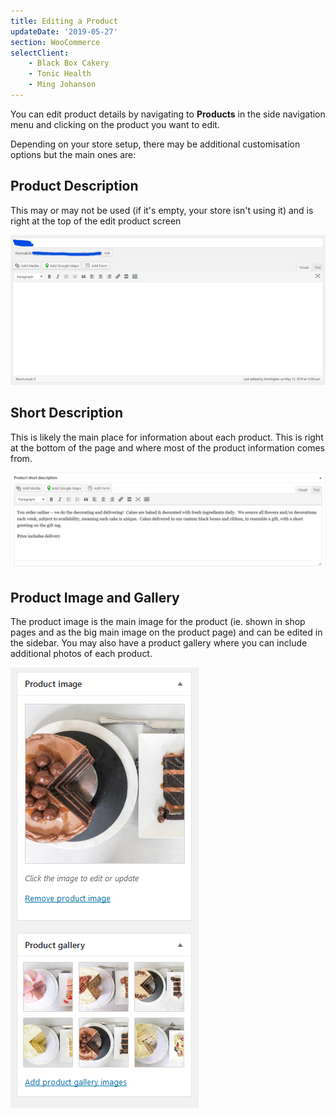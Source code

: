 ```yaml
---
title: Editing a Product
updateDate: '2019-05-27'
section: WooCommerce
selectClient:
    - Black Box Cakery
    - Tonic Health
    - Ming Johanson
---
```


You can edit product details by navigating to **Products** in the side navigation menu and clicking on the product you want to edit.

Depending on your store setup, there may be additional customisation options but the main ones are:

## Product Description

This may or may not be used (if it's empty, your store isn't using it) and is right at the top of the edit product screen

![](../img/cms/product-description.jpg)

## Short Description

This is likely the main place for information about each product. This is right at the bottom of the page and where most of the product information comes from.

![](../img/cms/product-description-short.png)

## Product Image and Gallery

The product image is the main image for the product (ie. shown in shop pages and as the big main image on the product page) and can be edited in the sidebar.
You may also have a product gallery where you can include additional photos of each product.

![](../img/cms/product-image.png)
